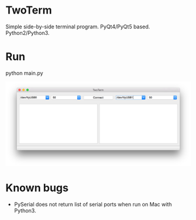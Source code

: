 # TwoTerm
Simple side-by-side terminal program. PyQt4/PyQt5 based. Python2/Python3.

# Run
python main.py

![Screenshort of TwoTerm](docs/images/TwoTerm.png)

# Known bugs
* PySerial does not return list of serial ports when run on Mac with Python3.
